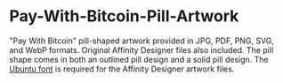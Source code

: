 # Pay-With-Bitcoin-Pill-Artwork
"Pay With Bitcoin" pill-shaped artwork provided in JPG, PDF, PNG, SVG, and WebP formats. Original Affinity Designer files also included.
The pill shape comes in both an outlined pill design and a solid pill design.
The <a href="https://fonts.google.com/specimen/Ubuntu">Ubuntu font</a> is required for the Affinity Designer artwork files.
